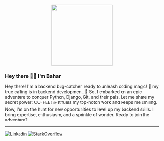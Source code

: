 
<p align="center"><img src="https://media.giphy.com/media/v1.Y2lkPTc5MGI3NjExNjc5MDE4NGQ4NTQyZTVhNTVjOTk4MTczNzcwNmVlOTIxOWYxYWVkMiZlcD12MV9pbnRlcm5hbF9naWZzX2dpZklkJmN0PXM/SHjOSDkKZ18qOHA5B5/giphy.gif" width="200"/></p>

### Hey there ✋🏻 I'm **Bahar**

Hey there! I'm a backend bug-catcher, ready to unleash coding magic! 🐞 my true calling is in backend development. 🚀 So, I embarked on an epic adventure to conquer Python, Django, Git, and their pals.
Let me share my secret power: COFFEE! ☕ It fuels my top-notch work and keeps me smiling.
Now, I'm on the hunt for new opportunities to level up my backend skills. I bring expertise, enthusiasm, and a sprinkle of wonder. Ready to join the adventure?

---

[![Linkedin](https://img.shields.io/badge/-LinkedIn-076678?style=flat&logo=Linkedin&logoColor=fbf1c7)](https://www.linkedin.com/in/baharayazi/)
[![StackOverflow](https://img.shields.io/badge/-StackOverflow-af3a03?style=flat&logo=stackoverflow&logoColor=fbf1c7)](https://stackoverflow.com/users/21920395/baharaz78)
